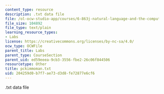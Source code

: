 ```yaml
---
content_type: resource
description: .txt data file
file: /ol-ocw-studio-app/courses/6-863j-natural-language-and-the-computer-representation-of-knowledge-spring-2003/204259d0b7f7ae73d3d8fe72877e6cf6_pckimmoman.txt
file_size: 104892
file_type: text/plain
learning_resource_types:
- Labs
license: https://creativecommons.org/licenses/by-nc-sa/4.0/
ocw_type: OCWFile
parent_title: Labs
parent_type: CourseSection
parent_uid: ed59eeea-9cb3-3556-fbe2-26c06f844506
resourcetype: Other
title: pckimmoman.txt
uid: 204259d0-b7f7-ae73-d3d8-fe72877e6cf6
---
```

.txt data file